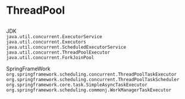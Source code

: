 # ThreadPool

##
JDK  
`java.util.concurrent.ExecutorService`  
`java.util.concurrent.Executors`  
`java.util.concurrent.ScheduledExecutorService`  
`java.util.concurrent.ThreadPoolExecutor`  
`java.util.concurrent.ForkJoinPool`  

SpringFrameWork  
`org.springframework.scheduling.concurrent.ThreadPoolTaskExecutor`  
`org.springframework.scheduling.concurrent.ThreadPoolTaskScheduler`  
`org.springframework.core.task.SimpleAsyncTaskExecutor`  
`org.springframework.scheduling.commonj.WorkManagerTaskExecutor`  

## 

## 